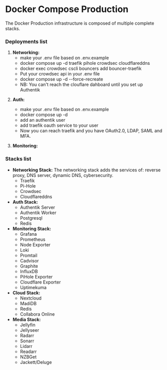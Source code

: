 # Docker Compose Production

The Docker Production infrastructure is composed of multiple complete stacks.

### Deployments list

1. **Networking:**
   - make your .env file based on .env.example
   - docker compose up -d traefik pihole crowdsec cloudflareddns
   - docker exec crowdsec cscli bouncers add bouncer-traefik
   - Put your crowdsec api in your .env file
   - docker compose up -d --force-recreate
   - NB: You can't reach the clouflare dahboard until you set up Authentik

2) **Auth:**

   - make your .env file based on .env.example
   - docker compose up -d
   - add an authentik user
   - add traefik oauth service to your user
   - Now you can reach traefik and you have OAuth2.0, LDAP, SAML and MFA.

3) **Monitoring:**

### Stacks list

- **Networking Stack:**
  The networking stack adds the services of: reverse proxy, DNS server, dynamic DNS, cybersecurity.
  - Traefik
  - Pi-Hole
  - Crowdsec
  - Cloudflareddns
- **Auth Stack:**
  - Authentik Server
  - Authentik Worker
  - Postgresql
  - Redis
- **Monitoring Stack:**
  - Grafana
  - Prometheus
  - Node Exporter
  - Loki
  - Promtail
  - Cadvisor
  - Graphite
  - InfluxDB
  - PiHole Exporter
  - Cloudflare Exporter
  - Uptimekuma
- **Cloud Stack:**
  - Nextcloud
  - MadiDB
  - Redis
  - Collabora Online
- **Media Stack:**
  - Jellyfin
  - Jellyseer
  - Radarr
  - Sonarr
  - Lidarr
  - Readarr
  - NZBGet
  - Jackett/Deluge
